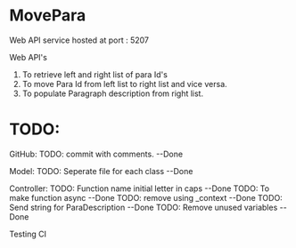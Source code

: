 # MovePara

Web API service hosted at port : 5207

Web API's
1. To retrieve left and right list of para Id's
2. To move Para Id from left list to right list and vice versa.
3. To populate Paragraph description from right list.  


# TODO:
GitHub:
TODO: commit with comments. --Done 

Model:
TODO: Seperate file for each class --Done

Controller:
TODO: Function name initial letter in caps --Done
TODO: To make function async --Done
TODO: remove using _context  --Done
TODO: Send string for ParaDescription --Done
TODO: Remove unused variables --Done

Testing CI